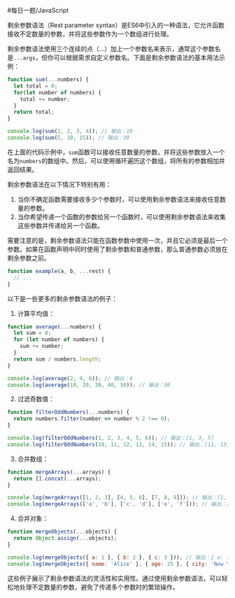 #每日一题/JavaScript

剩余参数语法（Rest parameter syntax）是ES6中引入的一种语法，它允许函数接收不定数量的参数，并将这些参数作为一个数组进行处理。

剩余参数语法使用三个连续的点（...）加上一个参数名来表示，通常这个参数名是`...args`，但你可以根据需求自定义参数名。下面是剩余参数语法的基本用法示例：

```javascript
function sum(...numbers) {
  let total = 0;
  for(let number of numbers) {
    total += number;
  }
  return total;
}

console.log(sum(1, 2, 3, 4)); // 输出：10
console.log(sum(5, 10, 15)); // 输出：30
```

在上面的代码示例中，`sum`函数可以接收任意数量的参数，并将这些参数放入一个名为`numbers`的数组中。然后，可以使用循环遍历这个数组，将所有的参数相加并返回结果。

剩余参数语法在以下情况下特别有用：

1. 当你不确定函数需要接收多少个参数时，可以使用剩余参数语法来接收任意数量的参数。
2. 当你希望传递一个函数的参数给另一个函数时，可以使用剩余参数语法来收集这些参数并传递给另一个函数。

需要注意的是，剩余参数语法只能在函数参数中使用一次，并且它必须是最后一个参数。如果在函数声明中同时使用了剩余参数和普通参数，那么普通参数必须放在剩余参数之前。

```javascript
function example(a, b, ...rest) {
  // ...
}
```

以下是一些更多的剩余参数语法的例子：

1. 计算平均值：

```javascript
function average(...numbers) {
  let sum = 0;
  for (let number of numbers) {
    sum += number;
  }
  return sum / numbers.length;
}

console.log(average(2, 4, 6)); // 输出：4
console.log(average(10, 20, 30, 40, 50)); // 输出：30
```

2. 过滤奇数值：

```javascript
function filterOddNumbers(...numbers) {
  return numbers.filter(number => number % 2 !== 0);
}

console.log(filterOddNumbers(1, 2, 3, 4, 5, 6)); // 输出：[1, 3, 5]
console.log(filterOddNumbers(10, 11, 12, 13, 14, 15)); // 输出：[11, 13, 15]
```

3. 合并数组：

```javascript
function mergeArrays(...arrays) {
  return [].concat(...arrays);
}

console.log(mergeArrays([1, 2, 3], [4, 5, 6], [7, 8, 9])); // 输出：[1, 2, 3, 4, 5, 6, 7, 8, 9]
console.log(mergeArrays(['a', 'b'], ['c', 'd'], ['e', 'f'])); // 输出：['a', 'b', 'c', 'd', 'e', 'f']
```

4. 合并对象：

```javascript
function mergeObjects(...objects) {
  return Object.assign(...objects);
}

console.log(mergeObjects({ a: 1 }, { b: 2 }, { c: 3 })); // 输出：{ a: 1, b: 2, c: 3 }
console.log(mergeObjects({ name: 'Alice' }, { age: 25 }, { city: 'New York' })); // 输出：{ name: 'Alice', age: 25, city: 'New York' }
```

这些例子展示了剩余参数语法的灵活性和实用性。通过使用剩余参数语法，可以轻松地处理不定数量的参数，避免了传递多个参数时的繁琐操作。